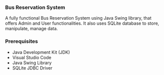 ### Bus Reservation System
A fully functional Bus Reservation System using Java Swing library, that offers Admin and User functionalities. It also uses SQLite database to store, manipulate, manage data.

### Prerequisites
- Java Development Kit (JDK)
- Visual Studio Code
- Java Swing Library
- SQLite JDBC Driver

